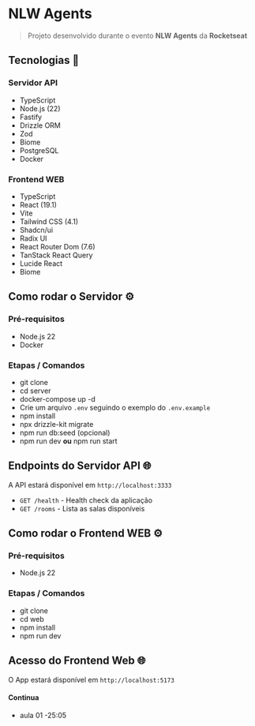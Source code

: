 # NLW Agents

> Projeto desenvolvido durante o evento **NLW Agents** da **Rocketseat**

## Tecnologias 🚀

### Servidor API

- TypeScript
- Node.js (22)
- Fastify
- Drizzle ORM
- Zod
- Biome
- PostgreSQL
- Docker

### Frontend WEB

- TypeScript
- React (19.1)
- Vite
- Tailwind CSS (4.1)
- Shadcn/ui
- Radix UI
- React Router Dom (7.6)
- TanStack React Query
- Lucide React
- Biome

## Como rodar o Servidor ⚙️

### Pré-requisitos

- Node.js 22
- Docker

### Etapas / Comandos

- git clone <url-do-repositorio>
- cd server
- docker-compose up -d
- Crie um arquivo `.env` seguindo o exemplo do `.env.example`
- npm install
- npx drizzle-kit migrate
- npm run db:seed (opcional)
- npm run dev **ou** npm run start

## Endpoints do Servidor API 🌐

A API estará disponível em `http://localhost:3333`

- `GET /health` - Health check da aplicação
- `GET /rooms` - Lista as salas disponíveis

## Como rodar o Frontend WEB ⚙️

### Pré-requisitos

- Node.js 22

### Etapas / Comandos

- git clone <url-do-repositorio>
- cd web
- npm install
- npm run dev

## Acesso do Frontend Web 🌐

O App estará disponível em `http://localhost:5173`

#### Continua

- aula 01 -25:05
